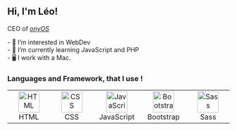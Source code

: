 <h2> Hi, I'm Léo!</h2> 
<p>CEO of <em><a href="https://onyos.fr">onyOS</a></br>
</em></p>
- 👀 I’m interested in WebDev<br>
- 🌱 I’m currently learning JavaScript and PHP<br>
- 🖥 I work with a Mac.<br>

<h3>Languages and Framework, that I use !</h3>
<table>
  <tr>
    <td align="center" width="96">
        <img src="https://upload.wikimedia.org/wikipedia/commons/thumb/8/80/HTML5_logo_resized.svg/1200px-HTML5_logo_resized.svg.png" width="48" height="" alt="HTML" />
      <br>HTML
    </td>
    <td align="center" width="96">
        <img src="https://upload.wikimedia.org/wikipedia/commons/thumb/d/d5/CSS3_logo_and_wordmark.svg/1452px-CSS3_logo_and_wordmark.svg.png" width="48" height="" alt="CSS" />
      <br>CSS
    </td>
       <td align="center" width="96">
        <img src="https://upload.wikimedia.org/wikipedia/commons/thumb/6/6a/JavaScript-logo.png/600px-JavaScript-logo.png" width="48" height="48" alt="JavaScript" />
      <br>JavaScript
    </td>
    <td align="center" width="96">
        <img src="https://upload.wikimedia.org/wikipedia/commons/thumb/b/b2/Bootstrap_logo.svg/512px-Bootstrap_logo.svg.png" width="48" height="" alt="Bootstrap" />
      </a>
      <br>Bootstrap
    </td>
    <td align="center" width="96">
        <img src="https://upload.wikimedia.org/wikipedia/commons/thumb/9/96/Sass_Logo_Color.svg/1280px-Sass_Logo_Color.svg.png" width="48" height="
" alt="Sass" />
      <br>Sass
    </td>
  </tr>
  <tr>
  </tr>
</table>


<!---
LeoL456/LeoL456 is a ✨ special ✨ repository because its `README.md` (this file) appears on your GitHub profile.
You can click the Preview link to take a look at your changes.
--->
